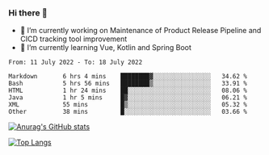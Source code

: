 ### Hi there 👋

- 🔭 I’m currently working on Maintenance of Product Release Pipeline and CICD tracking tool improvement
- 🌱 I’m currently learning Vue, Kotlin and Spring Boot

<!--START_SECTION:waka-->

```text
From: 11 July 2022 - To: 18 July 2022

Markdown       6 hrs 4 mins    ████████▓░░░░░░░░░░░░░░░░   34.62 %
Bash           5 hrs 56 mins   ████████▒░░░░░░░░░░░░░░░░   33.91 %
HTML           1 hr 24 mins    ██░░░░░░░░░░░░░░░░░░░░░░░   08.06 %
Java           1 hr 5 mins     █▓░░░░░░░░░░░░░░░░░░░░░░░   06.21 %
XML            55 mins         █▒░░░░░░░░░░░░░░░░░░░░░░░   05.32 %
Other          38 mins         █░░░░░░░░░░░░░░░░░░░░░░░░   03.66 %
```

<!--END_SECTION:waka-->

[![Anurag's GitHub stats](https://github-readme-stats.vercel.app/api?username=yunhao981&show_icons=true&theme=solarized-dark)](https://github.com/anuraghazra/github-readme-stats)

[![Top Langs](https://github-readme-stats.vercel.app/api/top-langs/?username=yunhao981&theme=solarized-dark&layout=compact)](https://github.com/anuraghazra/github-readme-stats)

<!--
**yunhao981/yunhao981** is a ✨ _special_ ✨ repository because its `README.md` (this file) appears on your GitHub profile.

Here are some ideas to get you started:

- 🔭 I’m currently working on Maintenance of Release Pipeline and CICD tracking tool improvement
- 🌱 I’m currently learning Vue, Kotlin and Spring Boot
- 👯 I’m looking to collaborate on ...
- 🤔 I’m looking for help with ...
- 💬 Ask me about ...
- 📫 How to reach me: ...
- 😄 Pronouns: ...
- ⚡ Fun fact: ...
-->


